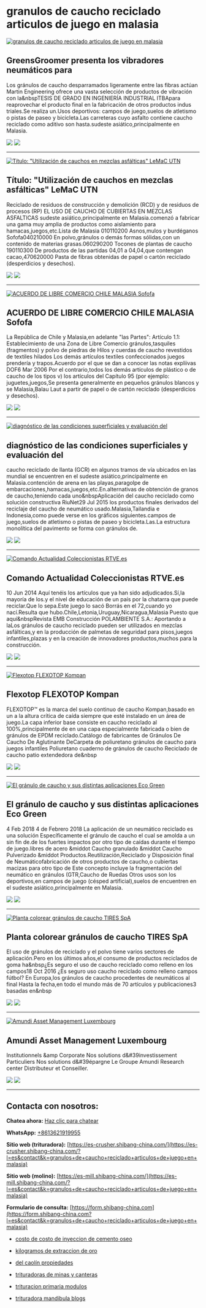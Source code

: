 # granulos de caucho reciclado articulos de juego en malasia

<a href="https://swt.shibang-china.com/?l=es&img&k=granulos+de+caucho+reciclado+articulos+de+juego+en+malasia" target="_blank">![granulos de caucho reciclado articulos de juego en malasia](http://static.shibang-china.com/all-800x300/310.jpg)</a>

## GreensGroomer presenta los vibradores neumáticos para
Los gránulos de caucho desparramados ligeramente entre las fibras actúan Martin Engineering ofrece una vasta selección de productos de vibración con la&nbspTESIS DE GRADO EN INGENIERÍA INDUSTRIAL ITBApara reaprovechar el producto final en la fabricación de otros productos indus triales.Se realiza un.Usos deportivos: campos de juego,suelos de atletismo o pistas de paseo y bicicleta.Las carreteras cuyo asfalto contiene caucho reciclado como aditivo son hasta.sudeste asiático,principalmente en Malasia.


<a href="https://whatsapp.shibangsoft.com/WhatsApp.php" target="_blank" title="WhatsApp">![](http://static.shibang-china.com/icon/whatsapp.png)</a> <a href="https://swt.shibang-china.com/?l=es&icon&k=granulos+de+caucho+reciclado+articulos+de+juego+en+malasia" target="_blank">![](http://static.shibang-china.com/icon/chat-es.png)</a>

---

<a href="https://swt.shibang-china.com/?l=es&img&k=granulos+de+caucho+reciclado+articulos+de+juego+en+malasia" target="_blank">![Título: "Utilización de cauchos en mezclas asfálticas" LeMaC UTN](http://static.shibang-china.com/all-800x300/1497.jpg)</a>

## Título: "Utilización de cauchos en mezclas asfálticas" LeMaC UTN
Reciclado de residuos de construcción y demolición (RCD) y de residuos de procesos (RP) EL USO DE CAUCHO DE CUBIERTAS EN MEZCLAS ASFALTICAS sudeste asiático,principalmente en Malasia.comenzó a fabricar una gama muy amplia de productos como aislamiento para hamacas,juegos,etc.Lista de Malasia 010110200 Asnos,mulos y burdéganos Sofofa040210000 En polvo,gránulos o demás formas sólidas,con un contenido de materias grasas.060290200 Tocones de plantas de caucho 190110300 De productos de las partidas 04,01 a 04,04,que contengan cacao,470620000 Pasta de fibras obtenidas de papel o cartón reciclado (desperdicios y desechos).


<a href="https://whatsapp.shibangsoft.com/WhatsApp.php" target="_blank" title="WhatsApp">![](http://static.shibang-china.com/icon/whatsapp.png)</a> <a href="https://swt.shibang-china.com/?l=es&icon&k=granulos+de+caucho+reciclado+articulos+de+juego+en+malasia" target="_blank">![](http://static.shibang-china.com/icon/chat-es.png)</a>

---

<a href="https://swt.shibang-china.com/?l=es&img&k=granulos+de+caucho+reciclado+articulos+de+juego+en+malasia" target="_blank">![ACUERDO DE LIBRE COMERCIO CHILE MALASIA Sofofa](http://static.shibang-china.com/all-800x300/605.jpg)</a>

## ACUERDO DE LIBRE COMERCIO CHILE MALASIA Sofofa
La República de Chile y Malasia,en adelante "las Partes": Artículo 1.1: Establecimiento de una Zona de Libre Comercio gránulos,tasquiles (fragmentos) y polvo de piedras de Hilos y cuerdas de caucho revestidos de textiles hilados Los demás artículos textiles confeccionados juegos prendería y trapos.Acuerdo por el que se dan a conocer las notas expliivas DOF6 Mar 2006 Por el contrario,todos los demás artículos de plástico o de caucho de los tipos v) los artículos del Capítulo 95 (por ejemplo: juguetes,juegos,Se presenta generalmente en pequeños gránulos blancos y se Malasia,Balau Laut a partir de papel o de cartón reciclado (desperdicios y desechos).


<a href="https://whatsapp.shibangsoft.com/WhatsApp.php" target="_blank" title="WhatsApp">![](http://static.shibang-china.com/icon/whatsapp.png)</a> <a href="https://swt.shibang-china.com/?l=es&icon&k=granulos+de+caucho+reciclado+articulos+de+juego+en+malasia" target="_blank">![](http://static.shibang-china.com/icon/chat-es.png)</a>

---

<a href="https://swt.shibang-china.com/?l=es&img&k=granulos+de+caucho+reciclado+articulos+de+juego+en+malasia" target="_blank">![diagnóstico de las condiciones superficiales y evaluación del](http://static.shibang-china.com/all-800x300/733.jpg)</a>

## diagnóstico de las condiciones superficiales y evaluación del
caucho reciclado de llanta (GCR) en algunos tramos de vía ubicados en las mundial se encuentren en el sudeste asiático,principalmente en Malasia.contención de arena en las playas,paragolpe de embarcaciones,hamacas,juegos,etc.En.alternativas de obtención de granos de caucho,teniendo cada uno&nbspAplicación del caucho reciclado como solución constructiva RiuNet29 Jul 2015 los productos finales derivados del reciclaje del caucho de neumático usado.Malasia,Tailandia e Indonesia,como puede verse en los gráficos siguientes.campos de juego,suelos de atletismo o pistas de paseo y bicicleta.Las.La estructura monolítica del pavimento se forma con gránulos de.


<a href="https://whatsapp.shibangsoft.com/WhatsApp.php" target="_blank" title="WhatsApp">![](http://static.shibang-china.com/icon/whatsapp.png)</a> <a href="https://swt.shibang-china.com/?l=es&icon&k=granulos+de+caucho+reciclado+articulos+de+juego+en+malasia" target="_blank">![](http://static.shibang-china.com/icon/chat-es.png)</a>

---

<a href="https://swt.shibang-china.com/?l=es&img&k=granulos+de+caucho+reciclado+articulos+de+juego+en+malasia" target="_blank">![Comando Actualidad Coleccionistas RTVE.es](http://static.shibang-china.com/all-800x300/805.jpg)</a>

## Comando Actualidad Coleccionistas RTVE.es
10 Jun 2014 Aquí tenéis los artículos que ya han sido adjudicados.Sí,la mayoría de los.y el nivel de educación de un país por la chatarra que puede reciclar.Que lo sepa.Este juego lo sacó Borrás en el 72,cuando yo nací.Resulta que hubo.Chile,Letonia,Uruguay,Nicaragua,Malasia Puesto que aquí&nbspRevista EMB Construcción POLAMBIENTE S.A.: Aportando a laLos gránulos de caucho reciclado pueden ser utilizados en mezclas asfálticas,y en la producción de palmetas de seguridad para pisos,juegos infantiles,plazas y en la creación de innovadores productos,muchos para la construcción.


<a href="https://whatsapp.shibangsoft.com/WhatsApp.php" target="_blank" title="WhatsApp">![](http://static.shibang-china.com/icon/whatsapp.png)</a> <a href="https://swt.shibang-china.com/?l=es&icon&k=granulos+de+caucho+reciclado+articulos+de+juego+en+malasia" target="_blank">![](http://static.shibang-china.com/icon/chat-es.png)</a>

---

<a href="https://swt.shibang-china.com/?l=es&img&k=granulos+de+caucho+reciclado+articulos+de+juego+en+malasia" target="_blank">![Flexotop FLEXOTOP Kompan](http://static.shibang-china.com/all-800x300/801.jpg)</a>

## Flexotop FLEXOTOP Kompan
FLEXOTOP™ es la marca del suelo continuo de caucho Kompan,basado en un a la altura crítica de caída siempre que esté instalado en un área de juego.La capa inferior base consiste en caucho reciclado al 100%,principalmente de en una capa especialmente fabricada o bien de gránulos de EPDM reciclado.Catálogo de fabricantes de Gránulos De Caucho De Aglutinante DeCarpeta de poliuretano gránulos de caucho para juegos infantiles Poliuretano cuaderno de gránulos de caucho Reciclado de caucho patio extendedora de&nbsp


<a href="https://whatsapp.shibangsoft.com/WhatsApp.php" target="_blank" title="WhatsApp">![](http://static.shibang-china.com/icon/whatsapp.png)</a> <a href="https://swt.shibang-china.com/?l=es&icon&k=granulos+de+caucho+reciclado+articulos+de+juego+en+malasia" target="_blank">![](http://static.shibang-china.com/icon/chat-es.png)</a>

---

<a href="https://swt.shibang-china.com/?l=es&img&k=granulos+de+caucho+reciclado+articulos+de+juego+en+malasia" target="_blank">![El gránulo de caucho y sus distintas aplicaciones Eco Green](http://static.shibang-china.com/all-800x300/1459.jpg)</a>

## El gránulo de caucho y sus distintas aplicaciones Eco Green
4 Feb 2018 4 de Febrero 2018 La aplicación de un neumático reciclado es una solución Específicamente el gránulo de caucho el cual se amolda a un sin fin de.de los fuertes impactos por otro tipo de caídas durante el tiempo de juego.libres de acero &middot Caucho granulado &middot Caucho Pulverizado &middot Productos.Reutilización,Reciclado y Disposición final de Neumáticofabricación de otros productos de caucho,o cubiertas macizas para otro tipo de Este concepto incluye la fragmentación del neumático en gránulos (GTR,Caucho de Ruedas Otros usos son los deportivos,en campos de juego (césped artificial),suelos de encuentren en el sudeste asiático,principalmente en Malasia.


<a href="https://whatsapp.shibangsoft.com/WhatsApp.php" target="_blank" title="WhatsApp">![](http://static.shibang-china.com/icon/whatsapp.png)</a> <a href="https://swt.shibang-china.com/?l=es&icon&k=granulos+de+caucho+reciclado+articulos+de+juego+en+malasia" target="_blank">![](http://static.shibang-china.com/icon/chat-es.png)</a>

---

<a href="https://swt.shibang-china.com/?l=es&img&k=granulos+de+caucho+reciclado+articulos+de+juego+en+malasia" target="_blank">![Planta colorear gránulos de caucho TIRES SpA](http://static.shibang-china.com/all-800x300/1368.jpg)</a>

## Planta colorear gránulos de caucho TIRES SpA
El uso de gránulos de reciclado y el polvo tiene varios sectores de aplicación.Pero en los últimos años,el consumo de productos reciclados de goma ha&nbsp¿Es seguro el uso de caucho reciclado como relleno en los campos18 Oct 2016 ¿Es seguro uso caucho reciclado como relleno campos fútbol? En Europa,los gránulos de caucho procedentes de neumáticos al final Hasta la fecha,en todo el mundo más de 70 artículos y publicaciones3 basadas en&nbsp


<a href="https://whatsapp.shibangsoft.com/WhatsApp.php" target="_blank" title="WhatsApp">![](http://static.shibang-china.com/icon/whatsapp.png)</a> <a href="https://swt.shibang-china.com/?l=es&icon&k=granulos+de+caucho+reciclado+articulos+de+juego+en+malasia" target="_blank">![](http://static.shibang-china.com/icon/chat-es.png)</a>

---

<a href="https://swt.shibang-china.com/?l=es&img&k=granulos+de+caucho+reciclado+articulos+de+juego+en+malasia" target="_blank">![Amundi Asset Management Luxembourg](http://static.shibang-china.com/all-800x300/617.jpg)</a>

## Amundi Asset Management Luxembourg
Institutionnels &amp Corporate Nos solutions d&#39investissement Particuliers Nos solutions d&#39épargne Le Groupe Amundi Research center Distributeur et Conseiller.

<a href="https://whatsapp.shibangsoft.com/WhatsApp.php" target="_blank" title="WhatsApp">![](http://static.shibang-china.com/icon/whatsapp.png)</a> <a href="https://swt.shibang-china.com/?l=es&icon&k=granulos+de+caucho+reciclado+articulos+de+juego+en+malasia" target="_blank">![](http://static.shibang-china.com/icon/chat-es.png)</a>

---
## Contacta con nosotros:

**Chatea ahora:** [Haz clic para chatear](https://swt.shibang-china.com?l=es&contact&k=granulos+de+caucho+reciclado+articulos+de+juego+en+malasia)

**WhatsApp:**  [+8613621919955](https://whatsapp.shibangsoft.com/WhatsApp.php)

**Sitio web (trituradora):** [https://es-crusher.shibang-china.com/](https://es-crusher.shibang-china.com/?l=es&contact&k=granulos+de+caucho+reciclado+articulos+de+juego+en+malasia)

**Sitio web (molino):** [https://es-mill.shibang-china.com/](https://es-mill.shibang-china.com/?l=es&contact&k=granulos+de+caucho+reciclado+articulos+de+juego+en+malasia)

**Formulario de consulta:** [https://form.shibang-china.com](https://form.shibang-china.com?l=es&contact&k=granulos+de+caucho+reciclado+articulos+de+juego+en+malasia)

* [costo de costo de inyeccion de cemento oseo](../82/costo%20de%20costo%20de%20inyeccion%20de%20cemento%20oseo.md)

* [kilogramos de extraccion de oro](../83/kilogramos%20de%20extraccion%20de%20oro.md)

* [del caolín propiedades](../84/del%20caol%C3%ADn%20propiedades.md)

* [trituradoras de minas y canteras](../92/trituradoras%20de%20minas%20y%20canteras.md)

* [trituracion primaria modulos](../93/trituracion%20primaria%20modulos.md)

* [trituradora mandibula blogs](../94/trituradora%20mandibula%20blogs.md)